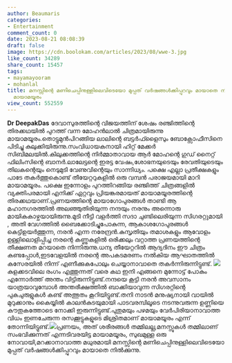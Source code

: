 ```yaml
---
author: Beaumaris
categories:
- Entertainment
comment_count: 0
date: 2023-08-21 08:08:39
draft: false
image: https://cdn.boolokam.com/articles/2023/08/wwe-3.jpg
like_count: 34289
share_count: 15457
tags:
- mayamayooram
- mohanlal
title: മനസ്സിന്റെ മണിചെപ്പിനുള്ളിലെവിടെയോ മുപ്പത് വര്‍ഷങ്ങള്‍ക്കിപ്പുറവും മായാതെ നില്‍ക്കുന്നു
  മായാമയൂരം
view_count: 552559
---
```


**Dr DeepakDas** ദേവാസുരത്തിന്റെ വിജയത്തിന് ശേഷം രഞ്ജിത്തിന്റെ തിരക്കഥയില്‍ പുറത്ത് വന്ന മോഹന്‍ലാല്‍ ചിത്രമായിരുന്നു മായാമയൂരം.തൊട്ടുമുന്‍പിറങ്ങിയ ലാലിന്റെ ബട്ടര്‍ഫ്ളൈസും ബോക്സോഫീസിനെ പിടിച്ചു കുലുക്കിയിരുന്നു.സംവിധായകനായി ഹിറ്റ് മേക്കര്‍ സിബിമലയില്‍.കിലുക്കത്തിന്റെ നിര്‍മ്മാതാവായ ആര്‍ മോഹന്റെ ഗുഡ് നൈറ്റ് ഫിലിംസിന്റെ ബാനര്‍.ലാലേട്ടന്റെ ഇരട്ട വേഷം,ശോഭനയുടെയും രേവതിയുടെയും തിലകന്റെയും നെടുമുടി വേണുവിന്റെയും സാന്നിധ്യം. പക്ഷെ എല്ലാ പ്രതീക്ഷകളും പാടേ തകര്‍ത്തുകൊണ്ട് തീയേറ്ററുകളില്‍ ഒരു വമ്പന്‍ പരാജയമായി മാറി മായാമയൂരം. പക്ഷെ ഇന്നോളം പുറത്തിറങ്ങിയ രഞ്ജിത്ത് ചിത്രങ്ങളില്‍ വ്യക്തിപരമായി എനിക്ക് ഏറ്റവും പ്രിയങ്കരമായത് മായാമയൂരത്തിന്റെ തിരക്കഥയാണ്.പ്രണയത്തിന്റെ മായാഗോപുരങ്ങള്‍ താണ്ടി ആ മഹാനഗരത്തില്‍ അലഞ്ഞുതിരിയുന്ന നന്ദയും നരനും അന്നൊരു മായികകാഴ്ചയായിരുന്നു.മുടി നീട്ടി വളര്‍ത്തി സദാ ചുണ്ടിലെരിയുന്ന സിഗരറ്റുമായി , അതി വേഗത്തില്‍ ബൈക്കോടിച്ചുപോകുന്ന, ആകാശഗോപുരങ്ങള്‍ കെട്ടിഉയര്‍ത്തുന്ന, നരന്‍ എന്ന നരേന്ദ്രന്‍.കുസൃതിയും തമാശകളും ആവോളം ഉള്ളിലൊളിപ്പിച്ച നരന്റെ കണ്ണുകളില്‍ ഒരിക്കലും വറ്റാത്ത പ്രണയത്തിന്റെ തീക്ഷണത മറയാതെ നിന്നിരുന്നു.ധന്യ തീയേറ്ററില്‍ ആദ്യദിനം ഈ ചിത്രം കണ്ടപ്പോള്‍,ഇടവേളയില്‍ നരന്റെ അപകടമരണം നല്‍കിയ ആഘാതത്തില്‍ കസേരയില്‍ നിന്ന് എണീക്കുകപോലും ചെയ്യാനാവാതെ തകര്‍ന്നിരുന്നിട്ടുണ്ട്. ![](https://cdn.boolokam.com/articles/2023/08/wwe-3.jpg)കുളക്കടവിലെ രംഗം എത്തുന്നത് വരെ കഥ ഇനി എങ്ങനെ മുന്നോട്ട് പോകും എന്നോര്‍ത്ത് അന്തം വിട്ടിരുന്നിട്ടുണ്ട്.നന്ദയെ കൂട്ടി നരന്‍ അവസാനം യാത്രയാവുമ്പോള്‍ അന്തരീക്ഷത്തില്‍ ബാക്കിയാവുന്ന സിഗരറ്റിന്റെ പുകചുരുളുകള്‍ കണ്ട് അത്ഭുതം കൂറിയിട്ടുണ്ട്.തനി നാടന്‍ മനുഷ്യനായി വായില്‍ മുറുക്കാനും കൈയ്യില്‍ കാലന്‍കുടയുമായി പാടവരമ്പിലൂടെ നടന്നുവരുന്ന ഉണ്ണിയെ കൗതുകത്തോടെ നോക്കി ഇരുന്നിട്ടുണ്ട്.പുതുമയും പഴമയും വേര്‍പിരിയാനാവാത്ത വിധം ഇണചേരുന്ന രസക്കൂട്ടുകളുടെ മിശ്രിതമാണ് മായാമയൂരം എന്ന് തോന്നിയിട്ടുണ്ട്.![](https://cdn.boolokam.com/articles/2023/08/dqdqddddqdd.jpg)പ്രണയം, അത് ശരീരങ്ങള്‍ തമ്മിലല്ല,മനസ്സുകള്‍ തമ്മിലാണ് സംഭവിക്കുന്നത് എന്നടിവരയിട്ട മായാമയൂരം, സുഖമുള്ള ഒരു നോവായി,മറക്കാനാവാത്ത മധുരമായി മനസ്സിന്റെ മണിചെപ്പിനുള്ളിലെവിടെയോ മുപ്പത് വര്‍ഷങ്ങള്‍ക്കിപ്പുറവും മായാതെ നില്‍ക്കുന്നു.